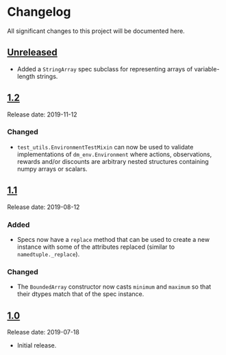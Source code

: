 # Changelog

All significant changes to this project will be documented here.

## [Unreleased]

*   Added a `StringArray` spec subclass for representing arrays of variable-
    length strings.

## [1.2]

Release date: 2019-11-12

### Changed

*   `test_utils.EnvironmentTestMixin` can now be used to validate
    implementations of `dm_env.Environment` where actions, observations, rewards
    and/or discounts are arbitrary nested structures containing numpy arrays or
    scalars.

## [1.1]

Release date: 2019-08-12

### Added

*   Specs now have a `replace` method that can be used to create a new instance
    with some of the attributes replaced (similar to `namedtuple._replace`).

### Changed

*   The `BoundedArray` constructor now casts `minimum` and `maximum` so that
    their dtypes match that of the spec instance.

## [1.0]

Release date: 2019-07-18

*   Initial release.

[Unreleased]: https://github.com/deepmind/dm_env/compare/v1.2...HEAD
[1.2]: https://github.com/deepmind/dm_env/compare/v1.1...v1.2
[1.1]: https://github.com/deepmind/dm_env/compare/v1.0...v1.1
[1.0]: https://github.com/deepmind/dm_env/releases/tag/v1.0
